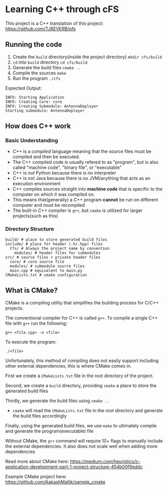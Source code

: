 # Learning C++ through cFS
This project is a C++ translation of this project: https://github.com/TJREVERB/pfs

## Running the code

1. Create the `build` directory(inside the project directory)
`mkdir cfs/build`
2. `cd` into `build` directory
`cd cfs/build`
3. Generate the build files
`cmake ..`
4. Compile the sources 
`make`
5. Run the program
`./cfs`

Expected Output:
```
INFO: Starting Application
INFO: Creating Core: core
INFO: Creating Submodule: AntennaDeployer
Starting submodule: AntennaDeployer
```


## How does C++ work
### Basic Understanding
* C++ is a _compiled_ language meaning that the source files must be compiled and then be executed.
* The C++ compiled code is usually refered to as "program", but is also called "machine code", "binary file", or "executable"
* C++ is _not_ Python because there is no interpreter
* C++ is _not_ Java because there is no JVM/anything that acts as an execution environment
* C++ compiles sources straight into **machine code** that is specific to the computer on which it was compiled on. 
* This means that(generally) a C++ program **cannot** be run on different computer and must be recompiled
* The built-in C++ compiler is `g++`, but `cmake` is utilized for larger projects(such as this)

### Directory Structure
```
build/ # place to store generated build files
include/ # place for header (.h/.hpp) files
  Cfs/ # Always the project name by convention
    modules/ # header files for submodules
src/ # source files + private header files
  core/ # core source file
  modules/ # submodule source files
  main.cpp # equivalent to main.py
CMakeLists.txt # cmake configuration
```




## What is CMake?
CMake is a compiling utility that simplifies the building process for C/C++ projects.

The conventional compiler for C++ is called `g++`. To compile a single C++ file with `g++` run the following:

`g++ <file.cpp> -o <file>`

To execute the program:

`./<file>`

Unfortunately, this method of compiling does not easily support including other external dependencies, this is where CMake comes in.

First we create a `CMakeLists.txt` file in the root directory of the project.

Second, we create a `build` directory, providing `cmake` a place to store the generated build files

Thirdly, we generate the build files using `cmake ..`

* `cmake` will read the `CMakeLists.txt` file in the root directory and generate the build files accordingly

Finally, using the generated build files, we use `make` to ultimately compile and generate the program(executable) file

Without CMake, the `g++` command will require 10+ flags to manually include the external dependencies.
It also does not scale well when adding more dependencies

Read more about CMake here:
https://medium.com/heuristics/c-application-development-part-1-project-structure-454b00f9eddc

Example CMake project here:
https://github.com/AakashMallik/sample_cmake
